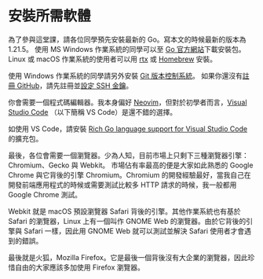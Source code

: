 # 安裝所需軟體

為了參與這堂課，請各位同學預先安裝最新的 Go。寫本文的時候最新的版本為 1.21.5。
使用 MS&nbsp;Windows 作業系統的同學可以至 <a href="https://go.dev/dl/" target="_blank" rel="noopener noreferrer">Go 官方網站</a>下載安裝包。
Linux 或 macOS 作業系統的使用者可以用 <a href="https://github.com/jdx/rtx" target="_blank" rel="noopener noreferrer">rtx</a> 或 <a href="https://brew.sh/" target="_blank" rel="noopener noreferrer">Homebrew</a> 安裝。

使用 Windows 作業系統的同學請另外安裝 <a href="https://git-scm.com/download/win" target="_blank" rel="noopener noreferrer">Git 版本控制系統</a>。
如果你還沒有<a href="https://github.com/signup" target="_blank" rel="noopener noreferrer">註冊 GitHub</a>，請先註冊並<a href="https://docs.github.com/en/authentication/connecting-to-github-with-ssh/generating-a-new-ssh-key-and-adding-it-to-the-ssh-agent" target="_blank" rel="noopener noreferrer">設定 SSH 金鑰</a>。

你會需要一個程式碼編輯器。我本身偏好 <a href="https://neovim.io/" target="_blank" rel="noopener noreferrer">Neovim</a>，但對於初學者而言，<a href="https://code.visualstudio.com/" target="_blank" rel="noopener noreferrer">Visual Studio Code</a> （以下簡稱 VS&nbsp;Code）是還不錯的選擇。

如使用 VS&nbsp;Code，請安裝 <a href="https://marketplace.visualstudio.com/items?itemName=golang.Go" target="_blank" rel="noopener noreferrer">Rich Go language support for Visual Studio Code</a> 的擴充包。

最後，各位會需要一個瀏覽器。少為人知，目前市場上只剩下三種瀏覽器引擎：Chromium、Gecko 與 Webkit。
市場佔有率最高的便是大家如此熟悉的 Google Chrome 與它背後的引擎 Chromium。Chromium 的開發經驗最好，當我自己在開發前端應用程式的時候或需要測試比較多 HTTP 請求的時候，我一般都用 Google Chrome 測試。

Webkit 就是 macOS 預設瀏覽器 Safari 背後的引擎。其他作業系統也有基於 Safari 的瀏覽器，Linux 上有一個叫作 GNOME Web 的瀏覽器。由於它背後的引擎與 Safari 一樣，因此用 GNOME Web 就可以測試並解決 Safari 使用者才會遇到的錯誤。

最後就是火狐，Mozilla Firefox。它是最後一個背後沒有大企業的瀏覽器，因此珍惜自由的大家應該多加使用 Firefox 瀏覽器。

